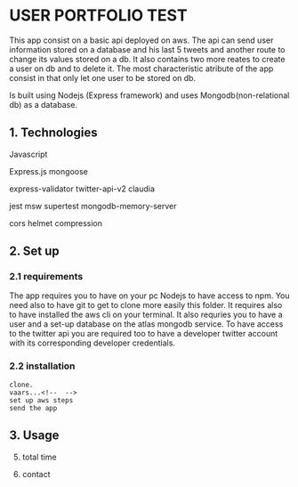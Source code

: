 #  USER PORTFOLIO TEST
This app consist on a basic api deployed on aws. The api can send user information stored on a database and his last 5 tweets and another route to change its values stored on a db. It also contains two more reates to create a user on db and to delete it. The most characteristic atribute of the app consist in that only let one user to be stored on db.

Is built using Nodejs (Express framework) and uses Mongodb(non-relational db) as a database.

## 1. Technologies
Javascript

Express.js
mongoose

express-validator
twitter-api-v2
claudia

jest
msw
supertest
mongodb-memory-server

cors
helmet
compression

## 2. Set up
### 2.1 requirements
The app requires you to have on your pc Nodejs to have access to npm. You need also to have git to get to clone more easily this folder. It requires also to have installed the aws cli on your terminal. It also requries you to have a user and a set-up database on the atlas mongodb service. To have access to the twitter api you are required too to have a developer twitter account with its corresponding developer credentials.
### 2.2 installation

    clone.
    vaars...<!--  -->
    set up aws steps
    send the app

## 3. Usage


5. total time

6. contact